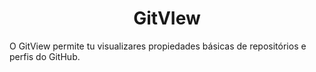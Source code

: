 <h1 align="center">GitVIew</h1>
<p align"center>O GitView permite tu visualizares propiedades básicas de repositórios e perfis do GitHub.</p>
